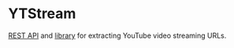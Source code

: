 # YTStream
[REST API](https://github.com/nvvi9/YTStream/tree/master/YTStream-REST) and [library](https://github.com/nvvi9/YTStream/tree/master/YTStream) for extracting YouTube video streaming URLs.
